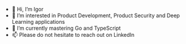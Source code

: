 - 👋 Hi, I’m Igor
- 👀 I’m interested in Product Development, Product Security and Deep Learning applications
- 🌱 I’m currently mastering Go and TypeScript
- 📫 Please do not hesitate to reach out on LinkedIn

<!---
igormaslov1/igormaslov1 is a ✨ special ✨ repository because its `README.md` (this file) appears on your GitHub profile.
You can click the Preview link to take a look at your changes.
--->
